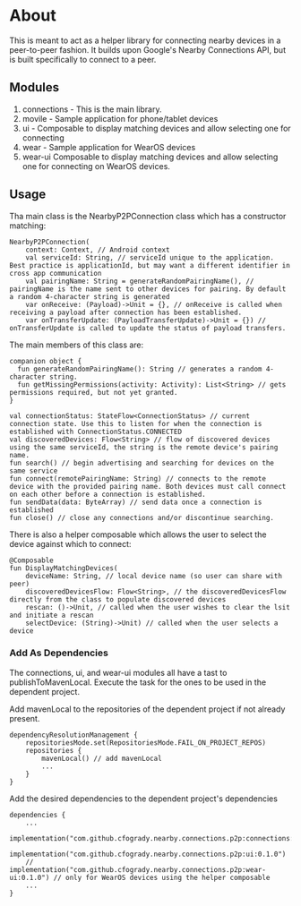 # About
This is meant to act as a helper library for connecting nearby devices in a peer-to-peer fashion.
It builds upon Google's Nearby Connections API, but is built specifically to connect to a peer.

## Modules
1) connections - This is the main library.
2) movile - Sample application for phone/tablet devices
3) ui - Composable to display matching devices and allow selecting one for connecting
4) wear - Sample application for WearOS devices
5) wear-ui Composable to display matching devices and allow selecting one for connecting on WearOS devices.

## Usage
Tha main class is the NearbyP2PConnection class which has a constructor matching:
```
NearbyP2PConnection(
    context: Context, // Android context
    val serviceId: String, // serviceId unique to the application. Best practice is applicationId, but may want a different identifier in cross app communication
    val pairingName: String = generateRandomPairingName(), // pairingName is the name sent to other devices for pairing. By default a random 4-character string is generated 
    var onReceive: (Payload)->Unit = {}, // onReceive is called when receiving a payload after connection has been established.
    var onTransferUpdate: (PayloadTransferUpdate)->Unit = {}) // onTransferUpdate is called to update the status of payload transfers.
```

The main members of this class are:
```
companion object {
  fun generateRandomPairingName(): String // generates a random 4-character string.
  fun getMissingPermissions(activity: Activity): List<String> // gets permissions required, but not yet granted.
}

val connectionStatus: StateFlow<ConnectionStatus> // current connection state. Use this to listen for when the connection is established with ConnectionStatus.CONNECTED
val discoveredDevices: Flow<String> // flow of discovered devices using the same serviceId, the string is the remote device's pairing name.
fun search() // begin advertising and searching for devices on the same service
fun connect(remotePairingName: String) // connects to the remote device with the provided pairing name. Both devices must call connect on each other before a connection is established.
fun sendData(data: ByteArray) // send data once a connection is established
fun close() // close any connections and/or discontinue searching.

```

There is also a helper composable which allows the user to select the device against which to connect:
```
@Composable
fun DisplayMatchingDevices(
    deviceName: String, // local device name (so user can share with peer)
    discoveredDevicesFlow: Flow<String>, // the discoveredDevicesFlow directly from the class to populate discovered devices
    rescan: ()->Unit, // called when the user wishes to clear the lsit and initiate a rescan
    selectDevice: (String)->Unit) // called when the user selects a device
```

### Add As Dependencies
The connections, ui, and wear-ui modules all have a tast to publishToMavenLocal. Execute the task for the ones to be used in the dependent project.

Add mavenLocal to the repositories of the dependent project if not already present.
```
dependencyResolutionManagement {
    repositoriesMode.set(RepositoriesMode.FAIL_ON_PROJECT_REPOS)
    repositories {
        mavenLocal() // add mavenLocal
        ...
    }
}
```

Add the desired dependencies to the dependent project's dependencies
```
dependencies {
    ...
    implementation("com.github.cfogrady.nearby.connections.p2p:connections:0.1.0")
    implementation("com.github.cfogrady.nearby.connections.p2p:ui:0.1.0")
    // implementation("com.github.cfogrady.nearby.connections.p2p:wear-ui:0.1.0") // only for WearOS devices using the helper composable
    ...
}
```
